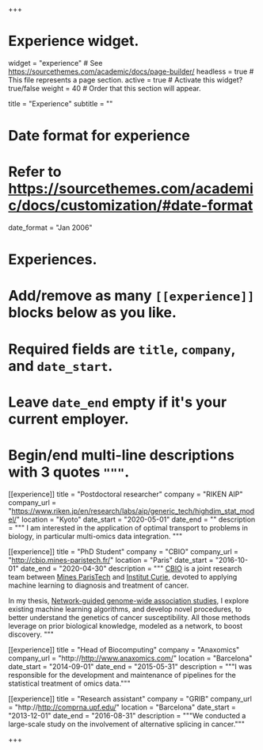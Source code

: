 +++
# Experience widget.
widget = "experience"  # See https://sourcethemes.com/academic/docs/page-builder/
headless = true  # This file represents a page section.
active = true  # Activate this widget? true/false
weight = 40  # Order that this section will appear.

title = "Experience"
subtitle = ""

# Date format for experience
#   Refer to https://sourcethemes.com/academic/docs/customization/#date-format
date_format = "Jan 2006"

# Experiences.
#   Add/remove as many `[[experience]]` blocks below as you like.
#   Required fields are `title`, `company`, and `date_start`.
#   Leave `date_end` empty if it's your current employer.
#   Begin/end multi-line descriptions with 3 quotes `"""`.
[[experience]]
  title = "Postdoctoral researcher"
  company = "RIKEN AIP"
  company_url = "https://www.riken.jp/en/research/labs/aip/generic_tech/highdim_stat_model/"
  location = "Kyoto"
  date_start = "2020-05-01"
  date_end = ""
  description = """
  I am interested in the application of optimal transport to problems in biology, in particular multi-omics data integration.
  """

[[experience]]
  title = "PhD Student"
  company = "CBIO"
  company_url = "http://cbio.mines-paristech.fr/"
  location = "Paris"
  date_start = "2016-10-01"
  date_end = "2020-04-30"
  description = """
  [CBIO](http://cbio.ensmp.fr/) is a joint research team between [Mines ParisTech](https://www.mines-paristech.eu/) and [Institut Curie](https://www.institut-curie.org), devoted to applying machine learning to diagnosis and treatment of cancer.

  In my thesis, [Network-guided genome-wide association studies](https://www.theses.fr/en/2020PSLEM001), I explore existing machine learning algorithms, and develop novel procedures, to better understand the genetics of cancer susceptibility. All those methods leverage on prior biological knowledge, modeled as a network, to boost discovery.
  """

[[experience]]
  title = "Head of Biocomputing"
  company = "Anaxomics"
  company_url = "http://http://www.anaxomics.com/"
  location = "Barcelona"
  date_start = "2014-09-01"
  date_end = "2015-05-31"
  description = """I was responsible for the development and maintenance of pipelines for the statistical treatment of omics data."""

[[experience]]
  title = "Research assistant"
  company = "GRIB"
  company_url = "http://http://comprna.upf.edu/"
  location = "Barcelona"
  date_start = "2013-12-01"
  date_end = "2016-08-31"
  description = """We conducted a large-scale study on the involvement of alternative splicing in cancer."""

+++

